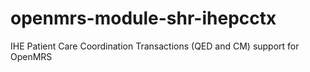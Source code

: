 openmrs-module-shr-ihepcctx
===========================

IHE Patient Care Coordination Transactions (QED and CM) support for OpenMRS
